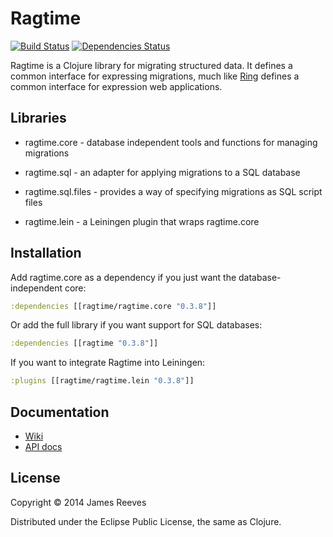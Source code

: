 # Ragtime

[![Build Status](https://secure.travis-ci.org/weavejester/ragtime.svg)](http://travis-ci.org/weavejester/ragtime)
[![Dependencies Status](http://jarkeeper.com/weavejester/ragtime/status.svg)](http://jarkeeper.com/weavejester/ragtime)

Ragtime is a Clojure library for migrating structured data. It defines
a common interface for expressing migrations, much like [Ring][1]
defines a common interface for expression web applications.

[1]: https://github.com/ring-clojure/ring

## Libraries

* ragtime.core -
  database independent tools and functions for managing migrations

* ragtime.sql -
  an adapter for applying migrations to a SQL database
  
* ragtime.sql.files -
  provides a way of specifying migrations as SQL script files

* ragtime.lein -
  a Leiningen plugin that wraps ragtime.core

## Installation

Add ragtime.core as a dependency if you just want the database-
independent core:

```clojure
:dependencies [[ragtime/ragtime.core "0.3.8"]]
```

Or add the full library if you want support for SQL databases:

```clojure
:dependencies [[ragtime "0.3.8"]]
```

If you want to integrate Ragtime into Leiningen:

```clojure
:plugins [[ragtime/ragtime.lein "0.3.8"]]
```

## Documentation

* [Wiki](https://github.com/weavejester/ragtime/wiki)
* [API docs](http://weavejester.github.com/ragtime)

## License

Copyright © 2014 James Reeves

Distributed under the Eclipse Public License, the same as Clojure.
